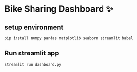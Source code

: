 # Bike Sharing Dashboard ✨

## setup environment

````
pip install numpy pandas matplotlib seaborn streamlit babel
````
## Run streamlit app

```bash
streamlit run dashboard.py
```
